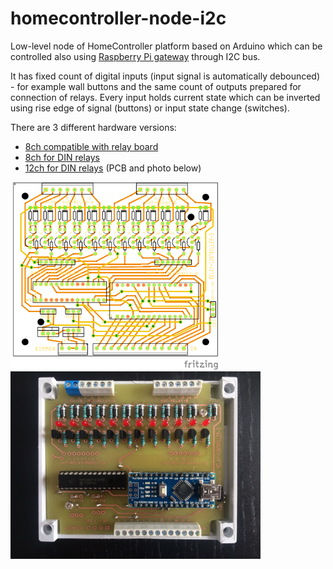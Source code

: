 # homecontroller-node-i2c
Low-level node of HomeController platform based on Arduino which can be controlled also using [Raspberry Pi gateway](https://github.com/dvorakjan/homecontroller-gateway) through I2C bus.

It has fixed count of digital inputs (input signal is automatically debounced) - for example wall buttons and the same count of outputs prepared for connection of relays. Every input holds current state which can be inverted using rise edge of signal (buttons) or input state change (switches).

There are 3 different hardware versions:
  * [8ch compatible with relay board](https://github.com/dvorakjan/homecontroller-node-i2c/tree/master/hardware/8ch-relay-board)
  * [8ch for DIN relays](https://github.com/dvorakjan/homecontroller-node-i2c/tree/master/hardware/8ch-din-relays)
  * [12ch for DIN relays](https://github.com/dvorakjan/homecontroller-node-i2c/tree/master/hardware/12ch-din-relays) (PCB and photo below)
  
 <img height="300" alt="8ch using relay board" src="https://github.com/dvorakjan/homecontroller-node-i2c/blob/master/hardware/12ch-din-relays/12ch-hc-node-i2c.png" /><img height="300" alt="8ch using relay board" src="https://github.com/dvorakjan/homecontroller-node-i2c/blob/master/hardware/12ch-din-relays/12ch%20photo.jpg" />
